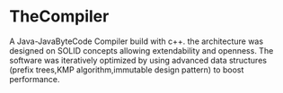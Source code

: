 # TheCompiler
A Java-JavaByteCode Compiler build with c++.
the architecture was designed on SOLID concepts allowing extendability and openness.
The software was iteratively optimized by using advanced data structures (prefix trees,KMP algorithm,immutable design pattern) to boost performance.
